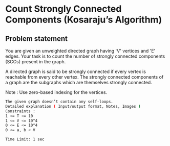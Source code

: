 # Count Strongly Connected Components (Kosaraju’s Algorithm)

## Problem statement
<p>You are given an unweighted directed graph having 'V' vertices and 'E' edges. Your task is to count the number of strongly connected components (SCCs) present in the graph.</p>
<p>A directed graph is said to be strongly connected if every vertex is reachable from every other vertex. The strongly connected components of a graph are the subgraphs which are themselves strongly connected.</p>
<p>Note :
Use zero-based indexing for the vertices.</p>

```bash
The given graph doesn’t contain any self-loops.
Detailed explanation ( Input/output format, Notes, Images )
Constraints :
1 <= T <= 10
1 <= V <= 10^4
0 <= E <= 10^4
0 <= a, b < V

Time Limit: 1 sec
```